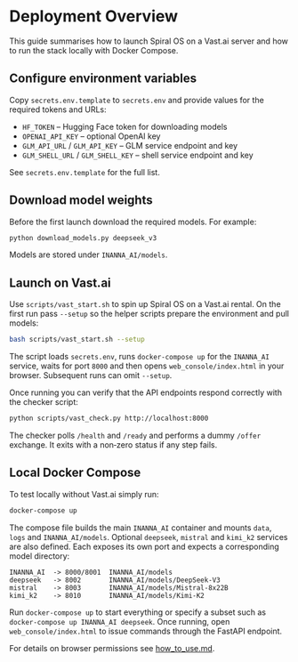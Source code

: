 # Deployment Overview

This guide summarises how to launch Spiral OS on a Vast.ai server and how to run the stack locally with Docker Compose.

## Configure environment variables

Copy `secrets.env.template` to `secrets.env` and provide values for the required tokens and URLs:

- `HF_TOKEN` – Hugging Face token for downloading models
- `OPENAI_API_KEY` – optional OpenAI key
- `GLM_API_URL` / `GLM_API_KEY` – GLM service endpoint and key
- `GLM_SHELL_URL` / `GLM_SHELL_KEY` – shell service endpoint and key

See `secrets.env.template` for the full list.

## Download model weights

Before the first launch download the required models. For example:

```bash
python download_models.py deepseek_v3
```

Models are stored under `INANNA_AI/models`.

## Launch on Vast.ai

Use `scripts/vast_start.sh` to spin up Spiral OS on a Vast.ai rental. On the first run pass `--setup` so the helper scripts prepare the environment and pull models:

```bash
bash scripts/vast_start.sh --setup
```

The script loads `secrets.env`, runs `docker-compose up` for the `INANNA_AI` service, waits for port `8000` and then opens `web_console/index.html` in your browser. Subsequent runs can omit `--setup`.

Once running you can verify that the API endpoints respond correctly with the checker script:

```bash
python scripts/vast_check.py http://localhost:8000
```

The checker polls `/health` and `/ready` and performs a dummy `/offer` exchange. It exits with a non‑zero status if any step fails.

## Local Docker Compose

To test locally without Vast.ai simply run:

```bash
docker-compose up
```

The compose file builds the main `INANNA_AI` container and mounts `data`, `logs` and `INANNA_AI/models`. Optional `deepseek`, `mistral` and `kimi_k2` services are also defined. Each exposes its own port and expects a corresponding model directory:

```
INANNA_AI  -> 8000/8001  INANNA_AI/models
deepseek   -> 8002       INANNA_AI/models/DeepSeek-V3
mistral    -> 8003       INANNA_AI/models/Mistral-8x22B
kimi_k2    -> 8010       INANNA_AI/models/Kimi-K2
```

Run `docker-compose up` to start everything or specify a subset such as `docker-compose up INANNA_AI deepseek`. Once running, open `web_console/index.html` to issue commands through the FastAPI endpoint.

For details on browser permissions see
[how_to_use.md](how_to_use.md#connecting-via-webrtc).


